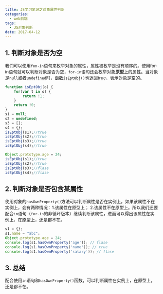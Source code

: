 ```yaml
---
title: JS学习笔记之对象属性判断
categories:
  - web前端
tags:
  - JS对象判断
date: 2017-04-12
---
```


## 1. 判断对象是否为空
我们可以使用`fon-in`语句来枚举对象的属性，属性被枚举是没有顺序的。使用for-in语句就可以判断对象是否为空，`for-in`语句还会枚举对象**原型**上的属性。当对象是`null`或者`undefined`时，函数`isEptObj()`也返回true，表示对象是空的。

<!-- more -->

```javascript
function isEptObj(o) {
    for(var t in o) {
        return !1;
    }
    return !0;
}
s1 = null;
s2 = undefined;
s3 = [];
s4 = {};
isEptObj(s1);//true
isEptObj(s2);//true
isEptObj(s3);//true
isEptObj(s4);//true

Object.prototype.age = 24;
isEptObj(s1);//true
isEptObj(s2);//true
isEptObj(s3);//flase
isEptObj(s4);//flase
```

## 2. 判断对象是否包含某属性
使用对象的`hasOwnProperty()`方法可以判断属性是否在实例上。如果该属性不在实例上，会有两种情况：1.该属性在原型上； 2.该属性不在原型上。所以我们还要配合`in`语句（`for-in`的非循环版本）继续判断该属性，进而可以得出该属性在实例上，在原型上，还是都不在。
```javascript
s1 = {};
s1.name = "abc";
Object.prototype.age = 24;
console.log(s1.hasOwnProperty('age')); // flase
console.log(s1.hasOwnProperty('name')); // true
console.log(s1.hasOwnProperty('salary')); // flase
```

## 3. 总结
配合使用`in`语句和`hasOwnProperty()`函数，可以判断属性在实例上，在原型上，还是都不在。


